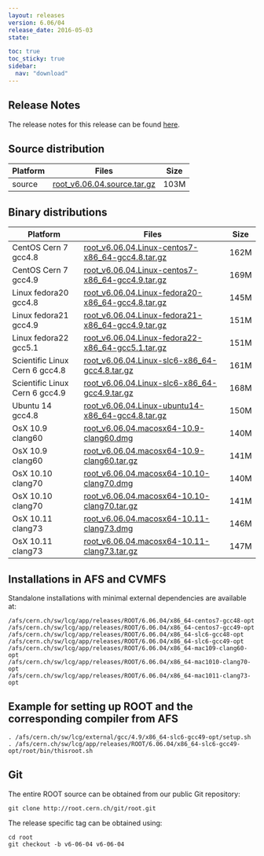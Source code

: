 ```yaml
---
layout: releases
version: 6.06/04
release_date: 2016-05-03
state:

toc: true
toc_sticky: true
sidebar:
  nav: "download"
---
```



## Release Notes
The release notes for this release can be found [here](https://root.cern.ch/doc/v606/release-notes.html#release-6.0604).

## Source distribution

| Platform       | Files | Size |
|-----------|-------|-----|
| source | [root_v6.06.04.source.tar.gz](https://root.cern.ch/download/root_v6.06.04.source.tar.gz) | 103M |


## Binary distributions

| Platform       | Files | Size |
|-----------|-------|-----|
| CentOS Cern 7 gcc4.8 | [root_v6.06.04.Linux-centos7-x86_64-gcc4.8.tar.gz](https://root.cern.ch/download/root_v6.06.04.Linux-centos7-x86_64-gcc4.8.tar.gz) | 162M |
| CentOS Cern 7 gcc4.9 | [root_v6.06.04.Linux-centos7-x86_64-gcc4.9.tar.gz](https://root.cern.ch/download/root_v6.06.04.Linux-centos7-x86_64-gcc4.9.tar.gz) | 169M |
| Linux fedora20 gcc4.8 | [root_v6.06.04.Linux-fedora20-x86_64-gcc4.8.tar.gz](https://root.cern.ch/download/root_v6.06.04.Linux-fedora20-x86_64-gcc4.8.tar.gz) | 145M |
| Linux fedora21 gcc4.9 | [root_v6.06.04.Linux-fedora21-x86_64-gcc4.9.tar.gz](https://root.cern.ch/download/root_v6.06.04.Linux-fedora21-x86_64-gcc4.9.tar.gz) | 151M |
| Linux fedora22 gcc5.1 | [root_v6.06.04.Linux-fedora22-x86_64-gcc5.1.tar.gz](https://root.cern.ch/download/root_v6.06.04.Linux-fedora22-x86_64-gcc5.1.tar.gz) | 151M |
| Scientific Linux Cern 6 gcc4.8 | [root_v6.06.04.Linux-slc6-x86_64-gcc4.8.tar.gz](https://root.cern.ch/download/root_v6.06.04.Linux-slc6-x86_64-gcc4.8.tar.gz) | 161M |
| Scientific Linux Cern 6 gcc4.9 | [root_v6.06.04.Linux-slc6-x86_64-gcc4.9.tar.gz](https://root.cern.ch/download/root_v6.06.04.Linux-slc6-x86_64-gcc4.9.tar.gz) | 168M |
| Ubuntu 14 gcc4.8 | [root_v6.06.04.Linux-ubuntu14-x86_64-gcc4.8.tar.gz](https://root.cern.ch/download/root_v6.06.04.Linux-ubuntu14-x86_64-gcc4.8.tar.gz) | 150M |
| OsX 10.9 clang60 | [root_v6.06.04.macosx64-10.9-clang60.dmg](https://root.cern.ch/download/root_v6.06.04.macosx64-10.9-clang60.dmg) | 140M |
| OsX 10.9 clang60 | [root_v6.06.04.macosx64-10.9-clang60.tar.gz](https://root.cern.ch/download/root_v6.06.04.macosx64-10.9-clang60.tar.gz) | 141M |
| OsX 10.10 clang70 | [root_v6.06.04.macosx64-10.10-clang70.dmg](https://root.cern.ch/download/root_v6.06.04.macosx64-10.10-clang70.dmg) | 140M |
| OsX 10.10 clang70 | [root_v6.06.04.macosx64-10.10-clang70.tar.gz](https://root.cern.ch/download/root_v6.06.04.macosx64-10.10-clang70.tar.gz) | 141M |
| OsX 10.11 clang73 | [root_v6.06.04.macosx64-10.11-clang73.dmg](https://root.cern.ch/download/root_v6.06.04.macosx64-10.11-clang73.dmg) | 146M |
| OsX 10.11 clang73 | [root_v6.06.04.macosx64-10.11-clang73.tar.gz](https://root.cern.ch/download/root_v6.06.04.macosx64-10.11-clang73.tar.gz) | 147M |



## Installations in AFS and CVMFS
Standalone installations with minimal external dependencies are available at:
~~~
/afs/cern.ch/sw/lcg/app/releases/ROOT/6.06.04/x86_64-centos7-gcc48-opt
/afs/cern.ch/sw/lcg/app/releases/ROOT/6.06.04/x86_64-centos7-gcc49-opt
/afs/cern.ch/sw/lcg/app/releases/ROOT/6.06.04/x86_64-slc6-gcc48-opt
/afs/cern.ch/sw/lcg/app/releases/ROOT/6.06.04/x86_64-slc6-gcc49-opt
/afs/cern.ch/sw/lcg/app/releases/ROOT/6.06.04/x86_64-mac109-clang60-opt
/afs/cern.ch/sw/lcg/app/releases/ROOT/6.06.04/x86_64-mac1010-clang70-opt
/afs/cern.ch/sw/lcg/app/releases/ROOT/6.06.04/x86_64-mac1011-clang73-opt
~~~


## Example for setting up ROOT and the corresponding compiler from AFS
~~~
. /afs/cern.ch/sw/lcg/external/gcc/4.9/x86_64-slc6-gcc49-opt/setup.sh
. /afs/cern.ch/sw/lcg/app/releases/ROOT/6.06.04/x86_64-slc6-gcc49-opt/root/bin/thisroot.sh
~~~

## Git
The entire ROOT source can be obtained from our public Git repository:

~~~
git clone http://root.cern.ch/git/root.git
~~~
The release specific tag can be obtained using:
~~~
cd root
git checkout -b v6-06-04 v6-06-04
~~~

